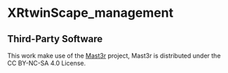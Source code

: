 # XRtwinScape_management

## Third-Party Software
This work make use of the [Mast3r](https://github.com/naver/mast3r/tree/mast3r_sfm) project, 
Mast3r is distributed under the CC BY-NC-SA 4.0 License.
